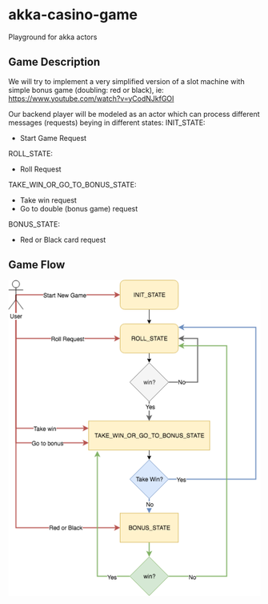 # akka-casino-game

Playground for akka actors

## Game Description
We will try to implement a very simplified version of a slot machine with simple bonus game (doubling: red or black), ie: https://www.youtube.com/watch?v=yCodNJkfGOI

Our backend player will be modeled as an actor which can process different messages (requests) beying in different states:
INIT_STATE:
 - Start Game Request
 
ROLL_STATE:
 - Roll Request
 
TAKE_WIN_OR_GO_TO_BONUS_STATE:
 - Take win request
 - Go to double (bonus game) request

BONUS_STATE:
 - Red or Black card request
 
## Game Flow
![Gamne Flow](https://raw.githubusercontent.com/LvivScalaClub/akka-actor-game/master/docs/akka_game_flow.png "Game Flow")